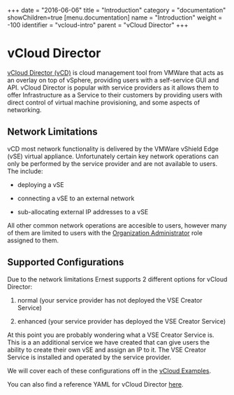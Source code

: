 +++
date = "2016-06-06"
title = "Introduction"
category = "documentation"
showChildren=true
[menu.documentation]
  name = "Introduction"
  weight = -100
  identifier = "vcloud-intro"
  parent = "vCloud Director"
+++

# vCloud Director

[vCloud Director (vCD)](https://www.vmware.com/products/vcloud-director/) is cloud management tool from VMWare that acts as an overlay on top of vSphere, providing users with a self-service GUI and API. vCloud Director is popular with service providers as it allows them to offer Infrastructure as a Service to their customers by providing users with direct control of virtual machine provisioning, and some aspects of networking.

## Network Limitations

vCD most network functionality is delivered by the VMWare vShield Edge (vSE) virtual appliance. Unfortunately certain key network operations can only be performed by the service provider and are not available to users. The include:

* deploying a vSE

* connecting a vSE to an external network

* sub-allocating external IP addresses to a vSE

All other common network operations are accesible to users, however many of them are limited to users with the [Organization Administrator](https://pubs.vmware.com/vca/index.jsp?topic=%2Fcom.vmware.vcloud.api.doc_56%2FGUID-BC504F6B-3D38-4F25-AACF-ED584063754F.html) role assigned to them.

## Supported Configurations

Due to the network limitations Ernest supports 2 different options for vCloud Director:

1. normal (your service provider has not deployed the VSE Creator Service)

2. enhanced (your service provider has deployed the VSE Creator Service)

At this point you are probably wondering what a VSE Creator Service is. This is a an additional service we have created that can give users the ability to create their own vSE and assign an IP to it. The VSE Creator Service is installed and operated by the service provider.

We will cover each of these configurations off in the [vCloud Examples](/documentation/vcloud-examples/).

You can also find a reference YAML for vCloud Director [here](/documentation/vcloud-yaml/).